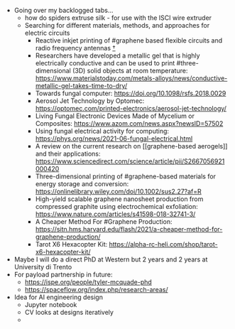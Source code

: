 - Going over my backlogged tabs...
	- how do spiders extruse silk - for use with the ISCI wire extruder
	- Searching for different materials, methods, and approaches for electric circuits
		- Reactive inkjet printing of #graphene based flexible circuits and radio frequency antennas [†](https://pubs.rsc.org/en/content/articlelanding/2021/tc/d1tc02352g#fn1)
		- Researchers have developed a metallic gel that is highly electrically
		   conductive and can be used to print #three-dimensional (3D) solid 
		  objects at room temperature: https://www.materialstoday.com/metals-alloys/news/conductive-metallic-gel-takes-time-to-dry/
		- Towards fungal computer: https://doi.org/10.1098/rsfs.2018.0029
		- Aerosol Jet Technology by Optomec: https://optomec.com/printed-electronics/aerosol-jet-technology/
		- Living Fungal Electronic Devices Made of Mycelium or Composites: https://www.azom.com/news.aspx?newsID=57502
		- Using fungal electrical activity for computing: https://phys.org/news/2021-06-fungal-electrical.html
		- A review on the current research on [[graphene-based aerogels]] and their applications: https://www.sciencedirect.com/science/article/pii/S2667056921000420
		- Three-dimensional printing of #graphene-based materials for energy storage and conversion: https://onlinelibrary.wiley.com/doi/10.1002/sus2.27?af=R
		- High-yield scalable graphene nanosheet production from compressed graphite using electrochemical exfoliation: https://www.nature.com/articles/s41598-018-32741-3/
		- A Cheaper Method For #Graphene Production: https://sitn.hms.harvard.edu/flash/2021/a-cheaper-method-for-graphene-production/
		- Tarot X6 Hexacopter Kit: https://alpha-rc-heli.com/shop/tarot-x6-hexacopter-kit/
- Maybe I will do a direct PhD at Western but 2 years and 2 years at University di Trento
- For payload partnership in future:
	- https://ispe.org/people/tyler-mcquade-phd
	- https://spaceflow.org/index.php/research-areas/
- Idea for AI engineering design
	- Jupyter notebook
	- CV looks at designs iteratively
	-